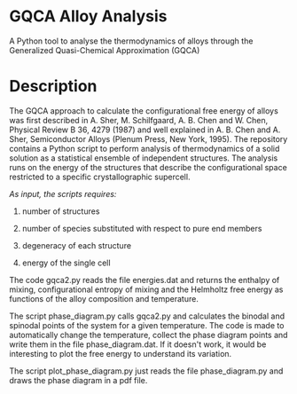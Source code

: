 # GQCA Alloy Analysis
A Python tool to analyse the thermodynamics of alloys through the Generalized Quasi-Chemical Approximation (GQCA)

# Description
The GQCA approach to calculate the configurational free energy of alloys was first described in A. Sher, M. Schilfgaard, A. B. Chen and W. Chen, Physical Review B 36, 4279 (1987) and well explained in A. B. Chen and A. Sher, Semiconductor Alloys (Plenum Press, New York, 1995). The repository contains a Python script to perform analysis of thermodynamics of a solid solution as a statistical ensemble of independent structures. The analysis runs on the energy of the structures that describe the configurational space restricted to a specific crystallographic supercell.

*As input, the scripts requires:*

1) number of structures

2) number of species substituted with respect to pure end members

3) degeneracy of each structure

4) energy of the single cell

The code gqca2.py reads the file energies.dat and returns the enthalpy of mixing, configurational entropy of mixing and the Helmholtz free energy as functions of the alloy composition and temperature.

The script phase_diagram.py calls gqca2.py and calculates the binodal and spinodal points of the system for a given temperature. The code is made to automatically change the temperature, collect the phase diagram points and write them in the file phase_diagram.dat. If it doesn't work, it would be interesting to plot the free energy to understand its variation.

The script plot_phase_diagram.py just reads the file phase_diagram.py and draws the phase diagram in a pdf file. 
